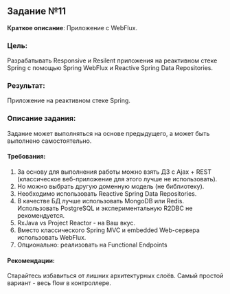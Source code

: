 ## Задание №11

__Краткое описание__: Приложение с WebFlux.

### Цель:
Разрабатывать Responsive и Resilent приложения на реактивном стеке Spring c помощью Spring WebFlux и Reactive Spring Data Repositories.

### Результат:
Приложение на реактивном стеке Spring.

### Описание задания:

Задание может выполняться на основе предыдущего, а может быть выполнено самостоятельно.

#### Требования:

1. За основу для выполнения работы можно взять ДЗ с Ajax + REST (классическое веб-приложение для этого лучше не использовать).
2. Но можно выбрать другую доменную модель (не библиотеку).
3. Необходимо использовать Reactive Spring Data Repositories.
4. В качестве БД лучше использовать MongoDB или Redis. Использовать PostgreSQL и экспериментальную R2DBC не рекомендуется.
5. RxJava vs Project Reactor - на Ваш вкус.
6. Вместо классического Spring MVC и embedded Web-сервера использовать WebFlux.
7. Опционально: реализовать на Functional Endpoints

#### Рекомендации:

Старайтесь избавиться от лишних архитектурных слоёв. Самый простой вариант - весь flow в контроллере.
